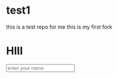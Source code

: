 # test1
this is a test repo for me
this is my first fork

<h1>HIII</h1>
<form action="#" method="POST">
  <input type="text" placeholder="enter your name">
</form>
